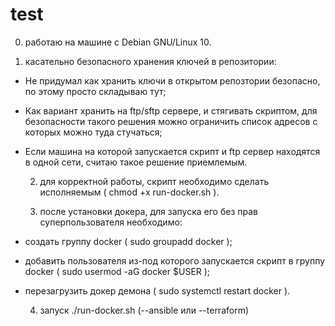 
# test

  0) работаю на машине с Debian GNU/Linux 10.

  1) касательно безопасного хранения ключей в репозитории:

- Не придумал как хранить ключи в открытом репозтории безопасно, по этому просто складываю тут;
- Как вариант хранить на ftp/sftp сервере, и стягивать скриптом, для безопасности такого решения можно ограничить список адресов с которых можно туда стучаться;
- Если машина на которой запускается скрипт и ftp сервер находятся в одной сети, считаю такое решение приемлемым.
	
  2) для корректной работы, скрипт необходимо сделать исполняемым ( chmod +x run-docker.sh ).

  3) после установки докера, для запуска его без прав суперпользователя необходимо:

- создать группу docker ( sudo groupadd docker );
- добавить пользователя из-под которого запускается скрипт в группу docker ( sudo usermod -aG docker $USER );
- перезагрузить докер демона ( sudo systemctl restart docker ).

  4) запуск ./run-docker.sh (--ansible или --terraform)
